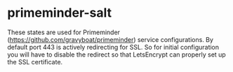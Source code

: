primeminder-salt
================

These states are used for Primeminder
(https://github.com/gravyboat/primeminder) service configurations. By default
port 443 is actively redirecting for SSL. So for initial configuration you
will have to disable the redirect so that LetsEncrypt can properly set up the
SSL certificate.
